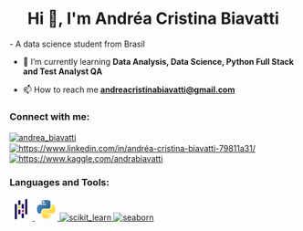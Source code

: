 <h1 align="center">Hi 👋, I'm Andréa Cristina Biavatti</h1>
- A data science student from Brasil</h3>

- 🌱 I’m currently learning **Data Analysis, Data Science, Python Full Stack and Test Analyst QA**

- 📫 How to reach me **andreacristinabiavatti@gmail.com**

<h3 align="left">Connect with me:</h3>
<p align="left">
<a href="https://twitter.com/andrea_biavatti" target="blank"><img align="center" src="https://raw.githubusercontent.com/rahuldkjain/github-profile-readme-generator/master/src/images/icons/Social/twitter.svg" alt="andrea_biavatti" height="30" width="40" /></a>
<a href="https://linkedin.com/in/https://www.linkedin.com/in/andréa-cristina-biavatti-79811a31/" target="blank"><img align="center" src="https://raw.githubusercontent.com/rahuldkjain/github-profile-readme-generator/master/src/images/icons/Social/linked-in-alt.svg" alt="https://www.linkedin.com/in/andréa-cristina-biavatti-79811a31/" height="30" width="40" /></a>
<a href="https://kaggle.com/https://www.kaggle.com/andrabiavatti" target="blank"><img align="center" src="https://raw.githubusercontent.com/rahuldkjain/github-profile-readme-generator/master/src/images/icons/Social/kaggle.svg" alt="https://www.kaggle.com/andrabiavatti" height="30" width="40" /></a>
</p>

<h3 align="left">Languages and Tools:</h3>
<p align="left"> <a href="https://pandas.pydata.org/" target="_blank" rel="noreferrer"> <img src="https://raw.githubusercontent.com/devicons/devicon/2ae2a900d2f041da66e950e4d48052658d850630/icons/pandas/pandas-original.svg" alt="pandas" width="40" height="40"/> </a> <a href="https://www.python.org" target="_blank" rel="noreferrer"> <img src="https://raw.githubusercontent.com/devicons/devicon/master/icons/python/python-original.svg" alt="python" width="40" height="40"/> </a> <a href="https://scikit-learn.org/" target="_blank" rel="noreferrer"> <img src="https://upload.wikimedia.org/wikipedia/commons/0/05/Scikit_learn_logo_small.svg" alt="scikit_learn" width="40" height="40"/> </a> <a href="https://seaborn.pydata.org/" target="_blank" rel="noreferrer"> <img src="https://seaborn.pydata.org/_images/logo-mark-lightbg.svg" alt="seaborn" width="40" height="40"/> </a> </p>
